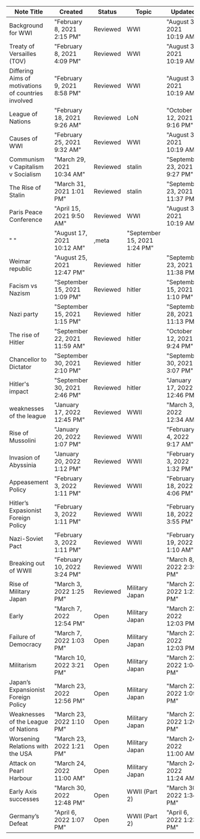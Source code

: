 |Note Title|Created|Status|Topic|Updated|
|---|---|---|---|---|
|Background for WWI|"February 8, 2021 2:15 PM"|Reviewed|WWI|"August 31, 2021 10:19 AM"|
|Treaty of Versailles (TOV)|"February 8, 2021 4:09 PM"|Reviewed|WWI|"August 31, 2021 10:19 AM"|
|Differing Aims of motivations of countries involved|"February 9, 2021 8:58 PM"|Reviewed|WWI|"August 31, 2021 10:19 AM"|
|League of Nations|"February 18, 2021 9:26 AM"|Reviewed|LoN|"October 12, 2021 9:16 PM"|
|Causes of WWI|"February 25, 2021 9:32 AM"|Reviewed|WWI|"August 31, 2021 10:19 AM"|
|Communism v Capitalism v Socialism|"March 29, 2021 10:34 AM"|Reviewed|stalin|"September 23, 2021 9:27 PM"|
|The Rise of Stalin|"March 31, 2021 1:01 PM"|Reviewed|stalin|"September 23, 2021 11:37 PM"|
|Paris Peace Conference|"April 15, 2021 9:50 AM"|Reviewed|WWI|"August 31, 2021 10:19 AM"|
|" "|"August 17, 2021 10:12 AM"|,meta|"September 15, 2021 1:24 PM"|
|Weimar republic|"August 25, 2021 12:47 PM"|Reviewed|hitler|"September 23, 2021 11:38 PM"|
|Facism vs Nazism|"September 15, 2021 1:09 PM"|Reviewed|hitler|"September 15, 2021 1:10 PM"|
|Nazi party|"September 15, 2021 1:15 PM"|Reviewed|hitler|"September 28, 2021 11:13 PM"|
|The rise of Hitler|"September 22, 2021 11:59 AM"|Reviewed|hitler|"October 12, 2021 9:24 PM"|
|Chancellor to Dictator|"September 30, 2021 2:10 PM"|Reviewed|hitler|"September 30, 2021 3:07 PM"|
|Hitler's impact|"September 30, 2021 2:46 PM"|Reviewed|hitler|"January 17, 2022 12:46 PM"|
|weaknesses of the league|"January 17, 2022 12:45 PM"|Reviewed|WWII|"March 3, 2022 12:34 AM"|
|Rise of Mussolini|"January 20, 2022 1:07 PM"|Reviewed|WWII|"February 4, 2022 9:17 AM"|
|Invasion of Abyssinia|"January 20, 2022 1:12 PM"|Reviewed|WWII|"February 3, 2022 1:32 PM"|
|Appeasement Policy|"February 3, 2022 1:11 PM"|Reviewed|WWII|"February 18, 2022 4:06 PM"|
|Hitler’s Expasionist Foreign Policy|"February 3, 2022 1:11 PM"|Reviewed|WWII|"February 18, 2022 3:55 PM"|
|Nazi-Soviet Pact|"February 3, 2022 1:11 PM"|Reviewed|WWII|"February 19, 2022 1:10 AM"|
|Breaking out of WWII|"February 10, 2022 3:24 PM"|Reviewed|WWII|"March 8, 2022 2:39 PM"|
|Rise of Military Japan|"March 3, 2022 1:25 PM"|Reviewed|Military Japan|"March 23, 2022 1:22 PM"|
|Early|"March 7, 2022 12:54 PM"|Open|Military Japan|"March 23, 2022 12:03 PM"|
|Failure of Democracy|"March 7, 2022 1:03 PM"|Open|Military Japan|"March 23, 2022 12:03 PM"|
|Militarism|"March 10, 2022 3:21 PM"|Open|Military Japan|"March 23, 2022 1:04 PM"|
|Japan’s Expansionist Foreign Policy|"March 23, 2022 12:56 PM"|Open|Military Japan|"March 23, 2022 1:09 PM"|
|Weaknesses of the League of Nations|"March 23, 2022 1:10 PM"|Open|Military Japan|"March 23, 2022 1:20 PM"|
|Worsening Relations with the USA|"March 23, 2022 1:21 PM"|Open|Military Japan|"March 24, 2022 11:00 AM"|
|Attack on Pearl Harbour|"March 24, 2022 11:00 AM"|Open|Military Japan|"March 24, 2022 11:24 AM"|
|Early Axis successes|"March 30, 2022 12:48 PM"|Open|WWII (Part 2)|"March 30, 2022 1:34 PM"|
|Germany’s Defeat|"April 6, 2022 1:07 PM"|Open|WWII (Part 2)|"April 6, 2022 1:23 PM"|
